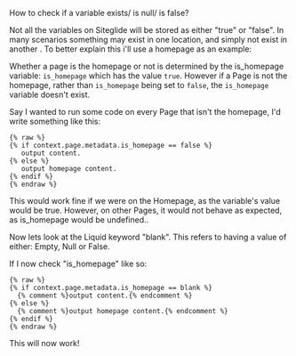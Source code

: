 How to check if a variable exists/ is null/ is false?

Not all the variables on Siteglide will be stored as either "true" or "false". In many scenarios something may exist in one location, and simply not exist in another . To better explain this i'll use a homepage as an example:

Whether a page is the homepage or not is determined by the is\_homepage variable: `is_homepage` which has the value `true`.
However if a Page is not the homepage, rather than `is_homepage` being set to `false`, the `is_homepage` variable doesn't exist.

Say I wanted to run some code on every Page that isn't the homepage, I'd write something like this:

```liquid
{% raw %}
{% if context.page.metadata.is_homepage == false %}
   output content.
{% else %}
   output homepage content.
{% endif %}
{% endraw %}
```

This would work fine if we were on the Homepage, as the variable's value would be true. However, on other Pages, it would not behave as expected, as is\_homepage would be undefined..

Now lets look at the Liquid keyword "blank". This refers to having a value of either: Empty, Null or False.

If I now check "is\_homepage" like so:

```liquid
{% raw %}
{% if context.page.metadata.is_homepage == blank %}
  {% comment %}output content.{% endcomment %}
{% else %}
  {% comment %}output homepage content.{% endcomment %}
{% endif %}
{% endraw %}
```

This will now work!
